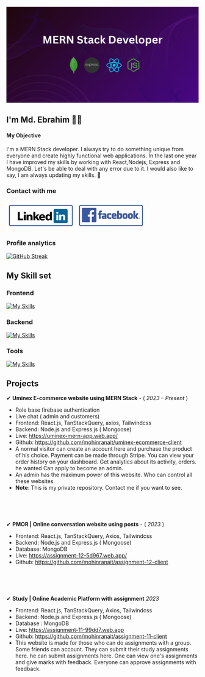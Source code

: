 ![The San Juan Mountains are beautiful!](https://raw.githubusercontent.com/mohinranait/mohinranait/main/images/MERN%20Stack%20Developer.png "San Juan Mountains")


## I'm Md. Ebrahim 👨‍💻
#### My Objective
I'm a MERN Stack developer. I always try to do something unique from everyone and create highly functional web applications. In the last one year I have improved my skills by working with React,Nodejs, Express and MongoDB. Let's be able to deal with any error due to it. I would also like to say, I am always updating my skills. 👋

### Contact with me

<p align="">
  <a href="https://www.linkedin.com/in/mohinrana" target="_blank"><img height="75" src="https://raw.githubusercontent.com/rocktohq/rocktohq/main/assets/images/linkedin.png" /></a>
  <a href="https://facebook.com/mohinranait" target="_blank"><img height="75" src="https://raw.githubusercontent.com/rocktohq/rocktohq/main/assets/images/facebook.png" /></a>
</p>


### Profile analytics

[![GitHub Streak](https://github-readme-streak-stats.herokuapp.com?user=mohinranait&theme=violet-punch&border_radius=4&date_format=j%20M%5B%20Y%5D)](https://git.io/streak-stats)

## My Skill set

### Frontend

[![My Skills](https://skillicons.dev/icons?i=javascript,react,tailwind,bootstrap,html,css&perline=6)](https://skillicons.dev)

### Backend

[![My Skills](https://skillicons.dev/icons?i=nodejs,express,mongodb&perline=3)](https://skillicons.dev)

### Tools

[![My Skills](https://skillicons.dev/icons?i=git,github,vscode,figma,vercel,netlify&perline=6)](https://skillicons.dev)



## Projects
✔ <b>Uminex E-commerce website using MERN Stack</b> -
( <i> 2023 – Present </i>)

- Role base firebase authentication
- Live chat ( admin and customers)
- Frontend: React.js, TanStackQuery, axios, Tailwindcss
- Backend: Node.js and Express.js ( Mongoose)
- Live: https://uminex-mern-app.web.app/
- Github: https://github.com/mohinranait/uminex-ecommerce-client
- A normal visitor can create an account here and purchase the product of his choice. Payment can be made through Stripe. You can view your order history on your dashboard. Get analytics about its activity, orders. he wanted Can apply to become an admin.
- An admin has the maximum power of this website. Who can control all these websites.
- <b>Note</b>: This is my private repository. Contact me if you want to see.
 <br>
 <br>
 <br>


✔ <b>PMOR | Online conversation website using posts</b> -
( <i> 2023 </i>)

- Frontend: React.js, TanStackQuery, Axios, Tailwindcss
- Backend: Node.js and Express.js ( Mongoose)
- Database: MongoDB
- Live: https://assignment-12-5d967.web.app/
- Github: https://github.com/mohinranait/assignment-12-client
 <br>
 <br>
 <br>

✔ <b>Study | Online Academic Platform with assignment</b> <i>2023</i>

- Frontend: React.js, TanStackQuery, Axios, Tailwindcss
- Backend: Node.js and Express.js ( Mongoose)
- Database : MongoDB
- Live: https://assignment-11-99dd7.web.app
- Github: https://github.com/mohinranait/assignment-11-client
- This website is made for those who can do assignments with a group. Some friends can account. They can submit their study assignments here. he can submit assignments here. One can view one's assignments and give marks with feedback. Everyone can approve assignments with feedback.
